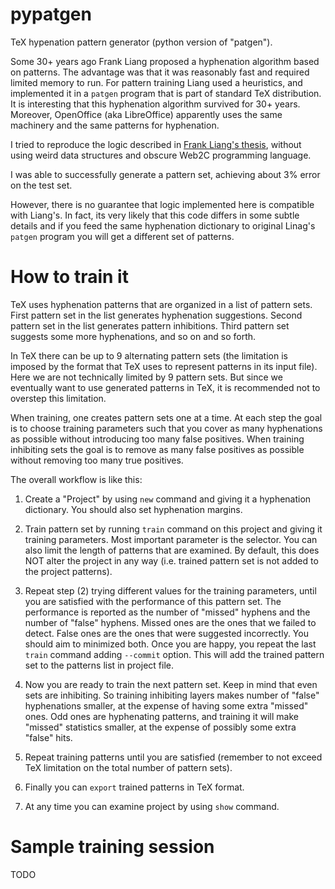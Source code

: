 # pypatgen
TeX hypenation pattern generator (python version of "patgen").

Some 30+ years ago Frank Liang proposed a hyphenation algorithm based on patterns. The advantage was that it was reasonably fast and
required limited memory to run. For pattern training Liang used a heuristics, and implemented it in a `patgen` program that is part
of standard TeX distribution. It is interesting that this hyphenation algorithm survived for 30+ years. Moreover, OpenOffice (aka LibreOffice)
apparently uses the same machinery and the same patterns for hyphenation.

I tried to reproduce the logic described in [Frank Liang's thesis](https://tug.org/docs/liang/liang-thesis.pdf),
without using weird data structures and obscure Web2C programming language.

I was able to successfully generate a pattern set, achieving about 3% error on the test set.

However, there is no guarantee that logic implemented here is compatible with Liang's. In fact, its very likely that
this code differs in some subtle details and if you feed the same hyphenation dictionary to original Linag's `patgen` program you 
will get a different set of patterns.

How to train it
===============

TeX uses hyphenation patterns that are organized in a list of pattern sets. First pattern set in the list generates hyphenation suggestions.
Second pattern set in the list generates pattern inhibitions. Third pattern set suggests some more hyphenations, and so on and so forth.

In TeX there can be up to 9 alternating pattern sets (the limitation is imposed by the format that TeX uses to represent patterns in
its input file). Here we are not technically limited by 9 pattern sets. But since we eventually want to use generated patterns in TeX, it
is recommended not to overstep this limitation.

When training, one creates pattern sets one at a time. At each step the goal is to choose training parameters such that you cover as many 
hyphenations as possible without introducing too many false positives. When training inhibiting sets the goal is to remove as many false 
positives as possible without removing too many true positives.

The overall workflow is like this:

1. Create a "Project" by using `new` command and giving it a hyphenation dictionary. You should also set hyphenation margins.

2. Train pattern set by running `train` command on this project and giving it training parameters. Most important parameter is
the selector. You can also limit the length of patterns that are examined. By default, this does NOT alter the project in any way (i.e. trained
pattern set is not added to the project patterns).

3. Repeat step (2) trying different values for the training parameters, until you are satisfied with the performance of this
pattern set. The performance is reported as the number of "missed" hyphens and the number of "false" hyphens. Missed ones are the ones that
we failed to detect. False ones are the ones that were suggested incorrectly. You should aim to minimized both.
Once you are happy, you repeat the last `train` command adding `--commit` option. This will add the trained pattern set
to the patterns list in project file.

4. Now you are ready to train the next pattern set. Keep in mind that even sets are inhibiting. So training inhibiting layers makes number of 
"false" hyphenations smaller, at the expense of having some extra "missed" ones. Odd ones are hyphenating patterns, and training it will make
"missed" statistics smaller, at the expense of possibly some extra "false" hits.

5. Repeat training patterns until you are satisfied (remember to not exceed TeX limitation on the total number of pattern sets).

6. Finally you can `export` trained patterns in TeX format.

7. At any time you can examine project by using `show` command.

Sample training session
=======================

TODO
